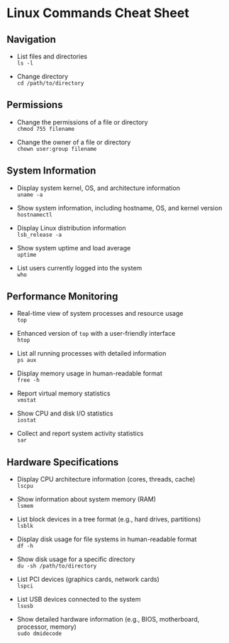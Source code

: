 # Linux Commands Cheat Sheet

## Navigation
- List files and directories  
  `ls -l`

- Change directory  
  `cd /path/to/directory`

## Permissions
- Change the permissions of a file or directory  
  `chmod 755 filename`

- Change the owner of a file or directory  
  `chown user:group filename`

## System Information
- Display system kernel, OS, and architecture information  
  `uname -a`

- Show system information, including hostname, OS, and kernel version  
  `hostnamectl`

- Display Linux distribution information  
  `lsb_release -a`

- Show system uptime and load average  
  `uptime`

- List users currently logged into the system  
  `who`

## Performance Monitoring
- Real-time view of system processes and resource usage  
  `top`

- Enhanced version of `top` with a user-friendly interface  
  `htop`

- List all running processes with detailed information  
  `ps aux`

- Display memory usage in human-readable format  
  `free -h`

- Report virtual memory statistics  
  `vmstat`

- Show CPU and disk I/O statistics  
  `iostat`

- Collect and report system activity statistics  
  `sar`

## Hardware Specifications
- Display CPU architecture information (cores, threads, cache)  
  `lscpu`

- Show information about system memory (RAM)  
  `lsmem`

- List block devices in a tree format (e.g., hard drives, partitions)  
  `lsblk`

- Display disk usage for file systems in human-readable format  
  `df -h`

- Show disk usage for a specific directory  
  `du -sh /path/to/directory`

- List PCI devices (graphics cards, network cards)  
  `lspci`

- List USB devices connected to the system  
  `lsusb`

- Show detailed hardware information (e.g., BIOS, motherboard, processor, memory)  
  `sudo dmidecode`
